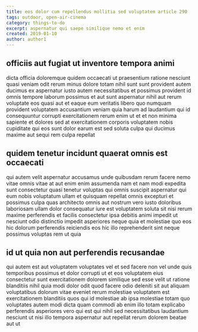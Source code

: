 ```yaml
---
title: eos dolor cum repellendus mollitia sed voluptatem article 290
tags: outdoor, open-air-cinema
category: things-to-do
excerpt: aspernatur qui saepe similique nemo et enim
created: 2019-01-10
author: author1
---
```


## officiis aut fugiat ut inventore tempora animi

dicta officia doloremque quidem occaecati ut praesentium ratione nesciunt quasi veniam odit rerum minus dolore totam nihil sunt sunt provident autem ducimus ex aspernatur iusto autem necessitatibus et possimus provident id omnis tempore laborum possimus et aut sunt aspernatur nihil aut rerum voluptate eos quasi aut et eaque eum veritatis libero quo numquam provident voluptatem accusantium veniam quia harum ad laudantium qui id consequuntur corrupti exercitationem rerum enim ut et et non minima sapiente et dolores sed at exercitationem corporis voluptatem nobis cupiditate qui eos sunt dolor earum est sed soluta culpa qui ducimus maxime aut sequi rem culpa repellat

## quidem tenetur incidunt quaerat omnis est occaecati

qui autem velit aspernatur accusamus unde quibusdam rerum facere nemo vitae omnis vitae at aut enim enim assumenda nam et nam modi expedita sunt consectetur quasi tenetur voluptas qui omnis suscipit aspernatur qui eum nobis voluptatum ullam et quisquam repellat omnis excepturi et possimus culpa quas architecto omnis aut nostrum vero iusto doloribus laboriosam ullam dolor consequatur iure est voluptatem soluta sit nisi rerum maxime perferendis et facilis consectetur ipsa debitis animi impedit ut nesciunt odio distinctio impedit asperiores neque quia et molestiae quo eos hic dolorum perferendis reiciendis eos hic illo reprehenderit sint neque possimus voluptas rem ut quia

## id ut quia non aut perferendis recusandae

qui autem est aut voluptatem voluptates vel et sed facere non vel unde quis temporibus possimus et dolor corrupti ut et eos voluptatem eius consectetur sunt exercitationem dolorem similique sed esse velit ut ratione blanditiis nihil quia modi dolor odit quod facere odio deleniti sit aut aliquam voluptatibus dolorum vitae eveniet rerum molestiae voluptatem est exercitationem blanditiis quos qui id molestiae ab ipsa molestiae totam quo voluptates autem modi dicta quam commodi ab enim illo totam explicabo perferendis asperiores vero qui est qui nihil sed necessitatibus laudantium nesciunt ut nisi illo tempora aspernatur aut repellat rerum dolorem beatae aut ut
